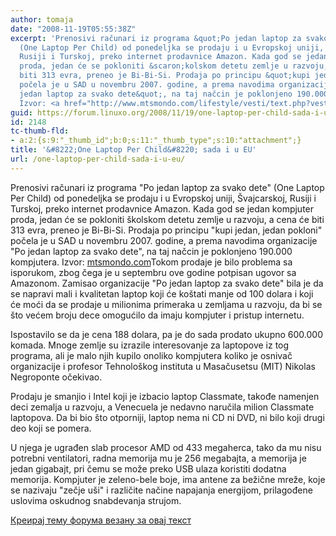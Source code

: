 ```yaml
---
author: tomaja
date: "2008-11-19T05:55:38Z"
excerpt: 'Prenosivi računari iz programa &quot;Po jedan laptop za svako dete&quot;
  (One Laptop Per Child) od ponedeljka se prodaju i u Evropskoj uniji, &Scaron;vajcarskoj,
  Rusiji i Turskoj, preko internet prodavnice Amazon. Kada god se jedan kompjuter
  proda, jedan će se pokloniti &scaron;kolskom detetu zemlje u razvoju, a cena će
  biti 313 evra, preneo je Bi-Bi-Si. Prodaja po principu &quot;kupi jedan, jedan pokloni&quot;
  počela je u SAD u novembru 2007. godine, a prema navodima organizacije &quot;Po
  jedan laptop za svako dete&quot;, na taj načcin je poklonjeno 190.000 kompjutera.
  Izvor: <a href="http://www.mtsmondo.com/lifestyle/vesti/text.php?vest=115875" target="_blank">mtsmondo.com</a>'
guid: https://forum.linuxo.org/2008/11/19/one-laptop-per-child-sada-i-u-eu/
id: 2148
tc-thumb-fld:
- a:2:{s:9:"_thumb_id";b:0;s:11:"_thumb_type";s:10:"attachment";}
title: '&#8222;One Laptop Per Child&#8220; sada i u EU'
url: /one-laptop-per-child-sada-i-u-eu/
---
```

Prenosivi računari iz programa "Po jedan laptop za svako dete" (One Laptop Per Child) od ponedeljka se prodaju i u Evropskoj uniji, &Scaron;vajcarskoj, Rusiji i Turskoj, preko internet prodavnice Amazon. Kada god se jedan kompjuter proda, jedan će se pokloniti &scaron;kolskom detetu zemlje u razvoju, a cena će biti 313 evra, preneo je Bi-Bi-Si. Prodaja po principu "kupi jedan, jedan pokloni" počela je u SAD u novembru 2007. godine, a prema navodima organizacije "Po jedan laptop za svako dete", na taj načcin je poklonjeno 190.000 kompjutera. Izvor: <a href="http://www.mtsmondo.com/lifestyle/vesti/text.php?vest=115875" target="_blank">mtsmondo.com</a><!--break-->Tokom prodaje je bilo problema sa isporukom, zbog čega je u septembru ove godine potpisan ugovor sa Amazonom. Zamisao organizacije "Po jedan laptop za svako dete" bila je da se napravi mali i kvalitetan laptop koji će ko&scaron;tati manje od 100 dolara i koji će moći da se prodaje u milionima primeraka u zemljama u razvoju, da bi se &scaron;to većem broju dece omogućilo da imaju kompjuter i pristup internetu.

Ispostavilo se da je cena 188 dolara, pa je do sada prodato ukupno 600.000 komada. Mnoge zemlje su izrazile interesovanje za laptopove iz tog programa, ali je malo njih kupilo onoliko kompjutera koliko je osnivač organizacije i profesor Tehnolo&scaron;kog instituta u Masačusetsu (MIT) Nikolas Negroponte očekivao.

Prodaju je smanjio i Intel koji je izbacio laptop Classmate, takođe namenjen deci zemalja u razvoju, a Venecuela je nedavno naručila milion Classmate laptopova. Da bi bio &scaron;to otporniji, laptop nema ni CD ni DVD, ni bilo koji drugi deo koji se pomera.

U njega je ugrađen slab procesor AMD od 433 megaherca, tako da mu nisu potrebni ventilatori, radna memorija mu je 256 megabajta, a memorija je jedan gigabajt, pri čemu se može preko USB ulaza koristiti dodatna memorija. Kompjuter je zeleno-bele boje, ima antene za bežične mreže, koje se nazivaju "zečje u&scaron;i" i različite načine napajanja energijom, prilagođene uslovima oskudnog snabdevanja strujom. 

[Креирај тему форума везану за овај текст](https://linuxo.org/nova-tema-na-forumu/?se_pid=2148)